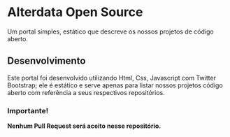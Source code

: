 # Alterdata Open Source

Um portal simples, estático que descreve os nossos projetos de código aberto.

## Desenvolvimento

Este portal foi desenvolvido utilizando Html, Css, Javascript com Twitter Bootstrap; ele é estático e serve apenas para listar nossos projetos código aberto com referência a seus respectivos repositórios.

### Importante!

**Nenhum Pull Request será aceito nesse repositório.**
